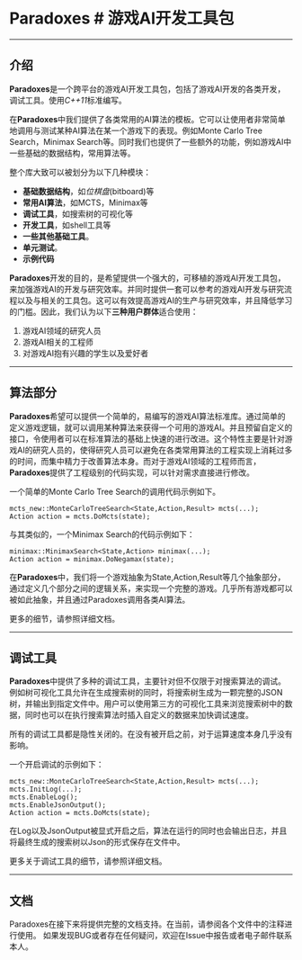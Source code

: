 # Paradoxes # 游戏AI开发工具包 
---------------------------------
介绍
---------------------------------
**Paradoxes**是一个跨平台的游戏AI开发工具包，包括了游戏AI开发的各类开发，调试工具。使用*C++11*标准编写。


在**Paradoxes**中我们提供了各类常用的AI算法的模板。它可以让使用者非常简单地调用与测试某种AI算法在某一个游戏下的表现。例如Monte Carlo Tree Search，Minimax Search等。同时我们也提供了一些额外的功能，例如游戏AI中一些基础的数据结构，常用算法等。

整个库大致可以被划分为以下几种模块：

- **基础数据结构**，如*位棋盘*(bitboard)等
- **常用AI算法**，如MCTS，Minimax等
- **调试工具**，如搜索树的可视化等
- **开发工具**，如shell工具等
- **一些其他基础工具**。
- **单元测试**。
- **示例代码**

**Paradoxes**开发的目的，是希望提供一个强大的，可移植的游戏AI开发工具包，来加强游戏AI的开发与研究效率。并同时提供一套可以参考的游戏AI开发与研究流程以及与相关的工具包。这可以有效提高游戏AI的生产与研究效率，并且降低学习的门槛。因此，我们认为以下**三种用户群体**适合使用：

1. 游戏AI领域的研究人员
2. 游戏AI相关的工程师
3. 对游戏AI抱有兴趣的学生以及爱好者

---------------------------------
算法部分
---------------------------------

**Paradoxes**希望可以提供一个简单的，易编写的游戏AI算法标准库。通过简单的定义游戏逻辑，就可以调用某种算法来获得一个可用的游戏AI。并且预留自定义的接口，令使用者可以在标准算法的基础上快速的进行改进。这个特性主要是针对游戏AI的研究人员的，使得研究人员可以避免在各类常用算法的工程实现上消耗过多的时间，而集中精力于改善算法本身。而对于游戏AI领域的工程师而言，**Paradoxes**提供了工程级别的代码实现，可以针对需求直接进行修改。

一个简单的Monte Carlo Tree Search的调用代码示例如下。

    mcts_new::MonteCarloTreeSearch<State,Action,Result> mcts(...);
    Action action = mcts.DoMcts(state);

与其类似的，一个Minimax Search的代码示例如下：

    minimax::MinimaxSearch<State,Action> minimax(...);
    Action action = minimax.DoNegamax(state);

在**Paradoxes**中，我们将一个游戏抽象为State,Action,Result等几个抽象部分，通过定义几个部分之间的逻辑关系，来实现一个完整的游戏。几乎所有游戏都可以被如此抽象，并且通过Paradoxes调用各类AI算法。

更多的细节，请参照详细文档。

----------------------------------
调试工具
----------------------------------

**Paradoxes**中提供了多种的调试工具，主要针对但不仅限于对搜索算法的调试。例如树可视化工具允许在生成搜索树的同时，将搜索树生成为一颗完整的JSON树，并输出到指定文件中。用户可以使用第三方的可视化工具来浏览搜索树中的数据，同时也可以在执行搜索算法时插入自定义的数据来加快调试速度。

所有的调试工具都是隐性关闭的。在没有被开启之前，对于运算速度本身几乎没有影响。

一个开启调试的示例如下：

    mcts_new::MonteCarloTreeSearch<State,Action,Result> mcts(...);
    mcts.InitLog(...);
    mcts.EnableLog();
    mcts.EnableJsonOutput();
    Action action = mcts.DoMcts(state);

在Log以及JsonOutput被显式开启之后，算法在运行的同时也会输出日志，并且将最终生成的搜索树以Json的形式保存在文件中。

更多关于调试工具的细节，请参照详细文档。

----------------------------------
文档
----------------------------------
Paradoxes在接下来将提供完整的文档支持。在当前，请参阅各个文件中的注释进行使用。
如果发现BUG或者存在任何疑问，欢迎在Issue中报告或者电子邮件联系本人。












